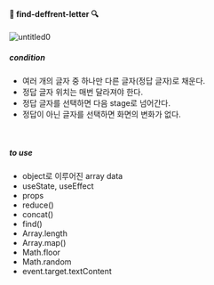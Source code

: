 #### :mag_right: find-deffrent-letter :mag:
![untitled0](https://user-images.githubusercontent.com/92494452/177073288-58776fdf-9992-42b3-847e-a29a43db953a.gif)
<br />

##### condition
- 여러 개의 글자 중 하나만 다른 글자(정답 글자)로 채운다.
- 정답 글자 위치는 매번 달라져야 한다.
- 정답 글자를 선택하면 다음 stage로 넘어간다.
- 정답이 아닌 글자를 선택하면 화면의 변화가 없다.
<br />

##### to use
- object로 이루어진 array data
- useState, useEffect
- props
- reduce()
- concat()
- find()
- Array.length
- Array.map()
- Math.floor
- Math.random
- event.target.textContent
